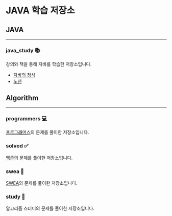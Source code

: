 # JAVA 학습 저장소

## JAVA 
- - -
### java_study 📚
강의와 책을 통해 자바를 학습한 저장소입니다.
- [자바의 정석](https://product.kyobobook.co.kr/detail/S000001550352)
- [노션](https://9-bin.notion.site/Java-7a93a71c68814130ad80e8f0be685c73?pvs=4)

## Algorithm 
- - -
### programmers 💻
[프로그래머스](https://programmers.co.kr/)의 문제를 풀이한 저장소입니다.
### solved ✅
[백준](https://www.acmicpc.net/)의 문제를 풀이한 저장소입니다.
### swea 📝
[SWEA](https://swexpertacademy.com/main/main.do)의 문제를 풀이한 저장소입니다.
### study 🚀
알고리즘 스터디의 문제를 풀이한 저장소입니다.
